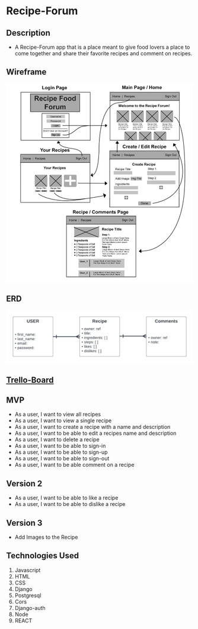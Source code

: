 # Recipe-Forum

## Description
- A Recipe-Forum app that is a place meant to give food lovers a place to come together and share their favorite recipes and comment on recipes. 

## Wireframe
![Wireframe](images/recipe_forum_wireframe.jpg)

## ERD
![ERD](images/Food-Forum%20.png)

## [Trello-Board](https://trello.com/b/Xl8J8a75/food-forum-app)

## MVP
- As a user, I want to view all recipes
- As a user, I want to view a single recipe
- As a user, I want to create a recipe with a name and description
- As a user, I want to be able to edit a recipes name and description
- As a user, I want to delete a recipe
- As a user, I want to be able to sign-in
- As a user, I want to be able to sign-up
- As a user, I want to be able to sign-out
- As a user, I want to be able comment on a recipe


## Version 2
- As a user, I want to be able to like a recipe
- As a user, I want to be able to dislike a recipe 

## Version 3
- Add Images to the Recipe


## Technologies Used
1. Javascript
2. HTML
3. CSS
4. Django
5. Postgresql
6. Cors
7. Django-auth
8. Node
9. REACT
